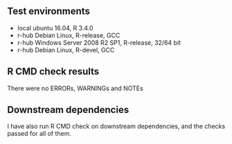 ## Test environments
* local ubuntu 16.04, R 3.4.0
* r-hub Debian Linux, R-release, GCC
* r-hub Windows Server 2008 R2 SP1, R-release, 32/64 bit
* r-hub Debian Linux, R-devel, GCC

## R CMD check results
There were no ERRORs, WARNINGs and NOTEs

## Downstream dependencies

I have also run R CMD check on downstream dependencies, and the checks passed for all of them.
